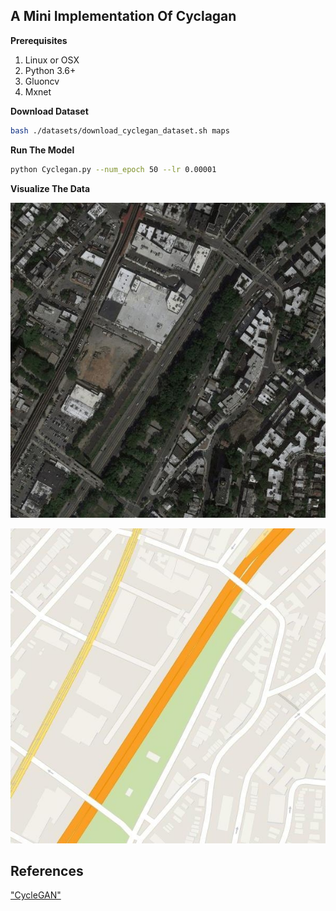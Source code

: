 ## A Mini Implementation Of Cyclagan


**Prerequisites**
1. Linux or OSX
2. Python 3.6+
3. Gluoncv
4. Mxnet


**Download  Dataset**
```bash
bash ./datasets/download_cyclegan_dataset.sh maps
```

**Run The Model**
```bash
python Cyclegan.py --num_epoch 50 --lr 0.00001
```

**Visualize The Data**

![sampleA](9_A.jpg "The Input A")

![sampleB](9_B.jpg "The Input B")


## References
["CycleGAN"](https://arxiv.org/abs/1703.10593)
